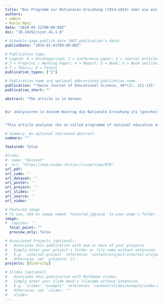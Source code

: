 ```yaml
---
title: "Das Programm zur Nationalen Erziehung (1914–1924) oder wie ein forcierter Kulturtransfer politisch scheitert"
authors:
- admin
- Karin Manz
date: "2018-03-21T00:00:00Z"
doi: "10.24452/sjer.41.1.8"

# Schedule page publish date (NOT publication's date).
publishDate: "2019-01-01T00:00:00Z"

# Publication type.
# Legend: 0 = Uncategorized; 1 = Conference paper; 2 = Journal article;
# 3 = Preprint / Working Paper; 4 = Report; 5 = Book; 6 = Book section;
# 7 = Thesis; 8 = Patent
publication_types: ["2"]

# Publication name and optional abbreviated publication name.
publication: "*Swiss Journal of Educational Science, 40*(1), 111-131"
publication_short: ""

abstract: "The article is in German.


Wir analysieren in diesem Beitrag die Nationale Erziehung als (gescheiterten) Fall eines innerstaatlichen, forcierten Kulturtransfers. Das während des 1. Weltkrieges von der freisinnigen Elite entwickelte Programm sollte durch vermehrten Unterricht in Schweizergeschichte, Politischer Bildung und in den Schweizer Landessprachen die drohende Spaltung der Schweiz verhindern. Das Programm scheiterte jedoch aufgrund der Opposition von katholisch-konservativer, sozialistischer und bildungsföderalistischer Seite. Wir fassen diesen Fall als forcierten Kulturtransfer auf und legen dar, wie dieses Konzept die traditionelle, auf transnationale und abnehmergesteuerte Prozesse fokussierte Transferforschung im Hinblick auf den Einfluss institutioneller Faktoren sowie intendierter Prozesse um neue Perspektiven erweitern kann.


*This article analyses the so-called programme of national education as a (failed) case of a domestic, forced cultural transfer. This programme, developed by the liberal elite during World War One, aimed at preventing Switzerland’s disintegration through a stronger focus on Swiss history, political education, and the teaching of Swiss languages in curricula. However, the programme failed because of the opposition exerted by the Catholic-Conservative Party and the Social-Democratic Party as well as by the cantons’ representatives. We frame this case as a forced cultural transfer and outline how this concept can add new perspectives to the research on cultural transfers, which up to now focused on voluntary, transnational processes of adaptation and appropriation, steered by the beneficiaries of such exchanges. Our take permits to consider institutional factors as well as deliberate and failed exchange processes.*"

# Summary. An optional shortened abstract.
summary: ""

featured: false

#links:
#- name: "Dataset"
#  url: "https://bop.unibe.ch/sjer/issue/view/878"
url_pdf: 
url_code: ''
url_dataset: ''
url_poster: ''
url_project: ''
url_slides: ''
url_source: ''
url_video: ''

# Featured image
# To use, add an image named `featured.jpg/png` to your page's folder. 
image:
#  caption: ''
  focal_point: ""
  preview_only: false

# Associated Projects (optional).
#   Associate this publication with one or more of your projects.
#   Simply enter your project's folder or file name without extension.
#   E.g. `internal-project` references `content/project/internal-project/index.md`.
#   Otherwise, set `projects: []`.
projects: [diversity]

# Slides (optional).
#   Associate this publication with Markdown slides.
#   Simply enter your slide deck's filename without extension.
#   E.g. `slides: "example"` references `content/slides/example/index.md`.
#   Otherwise, set `slides: ""`.
#   slides:
---
```


